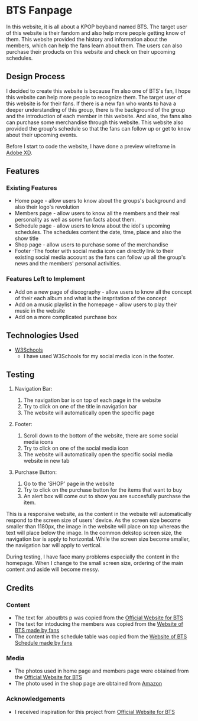 # BTS Fanpage

In this website, it is all about a KPOP boyband named BTS. The target user of this website is their fandom and also help more people getting
know of them. This website provided the history and information about the members, which can help the fans learn about them. The users can also purchase their products on this website and check on their upcoming schedules.

 
## Design Process

I decided to create this website is because I'm also one of BTS's fan, I hope this website can help more people to recognize them. The target user of this website is for their fans. If there is a new fan who wants to hava a deeper understanding of this group, there is the background of the group and the introduction of each member in this website. And also, the fans also can purchase some merchandise through this website. This website also provided the group's schedule so that the fans can follow up or get to know about their upcoming events.

Before I start to code the website, I have done a preview wireframe in [Adobe XD](https://xd.adobe.com/view/c621ebc5-23af-4efe-8814-ba98e64172e7-9372/).

## Features

### Existing Features
- Home page - allow users to know about the groups's background and also their logo's revolution
- Members page - allow users to know all the members and their real personality as well as some fun facts about them.
- Schedule page - allow users to know about the idol's upcoming schedules. The schedules content the date, time, place and also the show title
- Shop page - allow users to purchase some of the merchandise
- Footer -The footer with social media icon can directly link to their existing social media account as the fans can follow up all the group's news and the members' personal activities.

### Features Left to Implement
- Add on a new page of discography - allow users to know all the concept of their each album and what is the inspritation of the concept
- Add on a music playlist in the homepage - allow users to play their music in the website
- Add on a more complicated purchase box

## Technologies Used

- [W3Schools](https://www.w3schools.com/howto/howto_css_social_media_buttons.asp)
    - I have used W3Schools for my social media icon in the footer. 


## Testing
1. Navigation Bar:
    1. The navigation bar is on top of each page in the website
    2. Try to click on one of the title in navigation bar
    3. The website will automatically open the specific page

2. Footer:
    1. Scroll down to the bottom of the website, there are some social media icons
    2. Try to click on one of the social media icon
    3. The website will automatically open the specific social media website in new tab

3. Purchase Button:
    1. Go to the 'SHOP' page in the website
    2. Try to click on the purchase button for the items that want to buy
    3. An alert box will come out to show you are succesfully purchase the item.

This is a responsive website, as the content in the website will automatically respond to the screen size of users' device. As the screen size become smaller than 1180px, the image in the website will place on top whereas the text will place below the image. In the common dekstop screen size, the navigation bar is apply to horizontal. While the screen size become smaller, the navigation bar will apply to vertical.

During testing, I have face many problems especially the content in the homepage. When I change to the small screen size, ordering of the main content and aside will become messy.

## Credits

### Content
- The text for .aboutbts p was copied from the [Official Website for BTS](https://ibighit.com/bts/eng/profile/)
- The text for intoducing the members was copied from the [Website of BTS made by fans](https://www.hypable.com/bts-member-profile-guide/)
- The content in the schedule table was copied from the [Website of BTS Schedule made by fans](https://www.kweendeoks.com/schedule)

### Media
- The photos used in home page and members page were obtained from the [Official Website for BTS](https://ibighit.com/bts/eng/profile/)
- The photo used in the shop page are obtained from [Amazon](https://www.amazon.sg/s?k=bts&ref=nb_sb_noss)

### Acknowledgements

- I received inspiration for this project from [Official Website for BTS](https://ibighit.com/bts/eng/profile/)